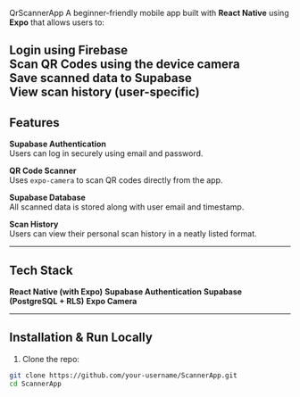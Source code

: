 QrScannerApp
A beginner-friendly mobile app built with **React Native** using **Expo** that allows users to:

Login using Firebase  
Scan QR Codes using the device camera  
Save scanned data to **Supabase**  
View scan history (user-specific)
---

## Features
**Supabase Authentication**  
Users can log in securely using email and password.

**QR Code Scanner**  
Uses `expo-camera` to scan QR codes directly from the app.

**Supabase Database**  
All scanned data is stored along with user email and timestamp.

**Scan History**  
Users can view their personal scan history in a neatly listed format.

---

## Tech Stack

**React Native (with Expo)**
**Supabase Authentication**
**Supabase (PostgreSQL + RLS)**
**Expo Camera**

---

## Installation & Run Locally

1. Clone the repo:

```bash
git clone https://github.com/your-username/ScannerApp.git
cd ScannerApp
